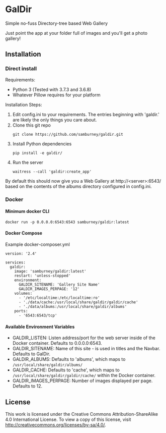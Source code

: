 # GalDir
Simple no-fuss Directory-tree based Web Gallery

Just point the app at your folder full of images and you'll get a photo gallery!

## Installation
### Direct install
Requirements:
- Python 3 (Tested with 3.7.3 and 3.6.8)
- Whatever Pillow requires for your platform

Installation Steps:

1. Edit config.ini to your requirements.  The entries beginning with 'galdir.' are likely the only things you care about.
1. Clone this git repo
   ```
   git clone https://github.com/samburney/galdir.git
   ```
1. Install Python dependencies
   ```
   pip install -e galdir/
   ```
1. Run the server
   ```
   waitress --call 'galdir:create_app'
   ```
By default this should now give you a Web Gallery at http://\<server\>:6543/ based on the contents of the albums directory configured in config.ini.

### Docker
#### Minimum docker CLI
```
docker run -p 0.0.0.0:6543:6543 samburney/galdir:latest
```

#### Docker Compose
Example docker-composer.yml
```
version: '2.4'

services:
  galdir:
    image: 'samburney/galdir:latest'
    restart: 'unless-stopped'
    environment:
      GALDIR_SITENAME: 'Gallery Site Name'
      GALDIR_IMAGES_PERPAGE: '12'
    volumes:
      - '/etc/localtime:/etc/localtime:ro'
      - './data/cache:/usr/local/share/galdir/galdir/cache'
      - './data/albums:/usr/local/share/galdir/albums'
    ports:
      - '6543:6543/tcp'
```

#### Available Environment Variables
- GALDIR_LISTEN: Listen address/port for the web server inside of the Docker container.  Defaults to 0.0.0.0:6543.
- GALDIR_SITENAME: Name of this site - is used in titles and the Navbar.  Defaults to GalDir.
- GALDIR_ALBUMS: Defaults to 'albums', which maps to ```/usr/local/share/galdir/albums/```
- GALDIR_CACHE: Defaults to 'cache', which maps to ```/usr/local/share/galdir/galdir/cache/``` within the Docker container.
- GALDIR_IMAGES_PERPAGE: Number of images displayed per page.  Defaults to 12.

## License
This work is licensed under the Creative Commons Attribution-ShareAlike 4.0 International License. To view a copy of this license, visit http://creativecommons.org/licenses/by-sa/4.0/.
